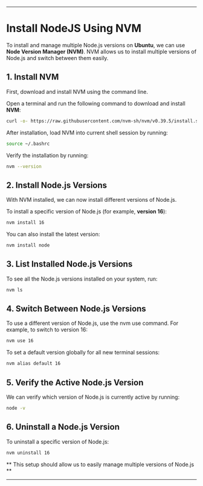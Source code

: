 ---

# Install NodeJS Using NVM

To install and manage multiple Node.js versions on **Ubuntu**, we can use **Node Version Manager (NVM)**. NVM allows us to install multiple versions of Node.js and switch between them easily.

## 1. Install NVM

First, download and install NVM using the command line.

Open a terminal and run the following command to download and install **NVM**:

```bash
curl -o- https://raw.githubusercontent.com/nvm-sh/nvm/v0.39.5/install.sh | bash
```

After installation, load NVM into current shell session by running:

```bash
source ~/.bashrc
```

Verify the installation by running:

```bash
nvm --version
```

## 2. Install Node.js Versions

With NVM installed, we can now install different versions of Node.js.

To install a specific version of Node.js (for example, **version 16**):

```bash
nvm install 16
```

You can also install the latest version:

```bash
nvm install node
```

## 3. List Installed Node.js Versions

To see all the Node.js versions installed on your system, run:

```bash
nvm ls
```

## 4. Switch Between Node.js Versions

To use a different version of Node.js, use the nvm use command. For example, to switch to version 16:

```bash
nvm use 16
```

To set a default version globally for all new terminal sessions:

```bash
nvm alias default 16
```

## 5. Verify the Active Node.js Version

We can verify which version of Node.js is currently active by running:

```bash
node -v
```

## 6. Uninstall a Node.js Version

To uninstall a specific version of Node.js:

```bash
nvm uninstall 16
```

** This setup should allow us to easily manage multiple versions of Node.js **

---